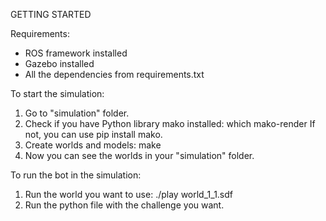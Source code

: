 GETTING STARTED

Requirements:
- ROS framework installed
- Gazebo installed
- All the dependencies from requirements.txt

To start the simulation:
1. Go to "simulation" folder.
2. Check if you have Python library mako installed:
which mako-render
If not, you can use pip install mako.
3. Create worlds and models:
make
4. Now you can see the worlds in your "simulation" folder.

To run the bot in the simulation:
1. Run the world you want to use:
./play world_1_1.sdf
2. Run the python file with the challenge you want.